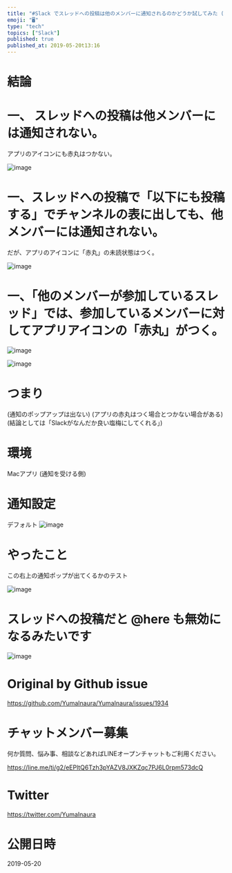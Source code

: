 ```yaml
---
title: "#Slack でスレッドへの投稿は他のメンバーに通知されるのかどうか試してみた ( Mac アプリ )"
emoji: "🖥"
type: "tech"
topics: ["Slack"]
published: true
published_at: 2019-05-20t13:16
---
```


# 結論

# 一、 スレッドへの投稿は他メンバーには通知されない。

アプリのアイコンにも赤丸はつかない。

![image](https://user-images.githubusercontent.com/13635059/57993024-243a8500-7af2-11e9-818b-319ab46057f4.png)

# 一、スレッドへの投稿で「以下にも投稿する」でチャンネルの表に出しても、他メンバーには通知されない。

だが、アプリのアイコンに「赤丸」の未読状態はつく。

![image](https://user-images.githubusercontent.com/13635059/57992727-ba6dab80-7af0-11e9-9097-a1646f1d930c.png)

# 一、「他のメンバーが参加しているスレッド」では、参加しているメンバーに対してアプリアイコンの「赤丸」がつく。

![image](https://user-images.githubusercontent.com/13635059/57993035-35839180-7af2-11e9-8d87-e0a3617121ff.png)

![image](https://user-images.githubusercontent.com/13635059/57993077-6bc11100-7af2-11e9-9b55-d3c6a2f586b3.png)


# つまり

(通知のポップアップは出ない)
(アプリの赤丸はつく場合とつかない場合がある)
(結論としては「Slackがなんだか良い塩梅にしてくれる」)




# 環境

Macアプリ (通知を受ける側)

# 通知設定

デフォルト
![image](https://user-images.githubusercontent.com/13635059/57992326-6eba0280-7aee-11e9-99c8-74e9e735346c.png)


# やったこと

この右上の通知ポップが出てくるかのテスト

![image](https://user-images.githubusercontent.com/13635059/57992396-dc662e80-7aee-11e9-9a87-aa16bb286d96.png)


# スレッドへの投稿だと @here も無効になるみたいです

![image](https://user-images.githubusercontent.com/13635059/57992517-8b0a6f00-7aef-11e9-8d07-91bbb2f3a1d7.png)


# Original by Github issue

https://github.com/YumaInaura/YumaInaura/issues/1934








<!-- Update From Qiita API -->

# チャットメンバー募集


何か質問、悩み事、相談などあればLINEオープンチャットもご利用ください。

https://line.me/ti/g2/eEPltQ6Tzh3pYAZV8JXKZqc7PJ6L0rpm573dcQ





# Twitter


https://twitter.com/YumaInaura


<!-- Update From Qiita API -->



# 公開日時

2019-05-20
